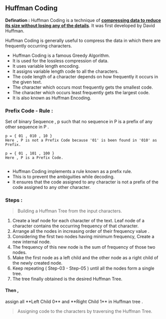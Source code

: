 ## Huffman Coding

**Defination :** Huffman Coding is a technique of <u>**compressing data to reduce its size without losing any of the details**</u>. It was first developed by David Huffman.

Huffman Coding is generally useful to compress the data in which there are frequently occurring characters.

<ul>
  <li>Huffman Coding is a famous Greedy Algorithm.</li>
<li>It is used for the lossless compression of data.</li>
<li>It uses variable length encoding.</li>
<li>It assigns variable length code to all the characters.</li>
<li>The code length of a character depends on how frequently it occurs in the given text.</li>
<li>The character which occurs most frequently gets the smallest code.</li>
<li>The character which occurs least frequently gets the largest code.</li>
<li>It is also known as Huffman Encoding.</li>
  </ul>
  
### Prefix Code - Rule : 
Set of binary Sequence , p such that no sequence in P is a prefix of any other 
sequence in P .

```
p = { 01 , 010 , 10 } 
Here , P is not a Prefix Code because '01' is been found in '010' as Prefix.
  
p = { 01 , 101 , 100 } 
Here , P is a Prefix Code.
  
```
<ul>
<li>Huffman Coding implements a rule known as a prefix rule.</li>
<li>This is to prevent the ambiguities while decoding.</li>
<li>It ensures that the code assigned to any character is not a prefix of the code assigned to any other character.</li>
</ul>


### Steps :

> Building a Huffman Tree from the input characters.

<ol>
<li> Create a leaf node for each character of the text. Leaf node of a character contains the occurring frequency of that character.</li>
<li> Arrange all the nodes in increasing order of their frequency value .</li>
<li> Considering the first two nodes having minimum frequency, Create a new internal node. </li>
<li>The frequency of this new node is the sum of frequency of those two nodes.</li>
<li>Make the first node as a left child and the other node as a right child of the newly created node.</li>
<li> Keep repeating ( Step-03 - Step-05 ) until all the nodes form a single tree.</li>
<li>The tree finally obtained is the desired Huffman Tree.</li>

</ol>

<h4> Then , </h4> 
assign all **Left Child 0** and **Right Child 1** in Huffman tree .

> Assigning code to the characters by traversing the Huffman Tree.


  
  
